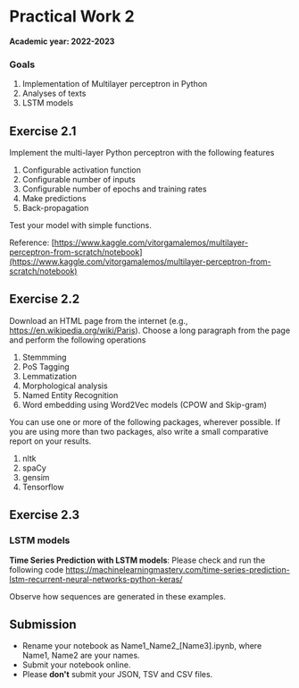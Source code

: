 # Practical Work 2

**Academic year: 2022-2023**


### Goals
1.  Implementation of Multilayer perceptron in Python
2. Analyses of texts
3. LSTM models

## Exercise 2.1
Implement the multi-layer Python perceptron with the following features
1. Configurable activation function
2. Configurable number of inputs 
3. Configurable number of epochs and training rates
4. Make predictions
5. Back-propagation

Test your model with simple functions.

Reference: [https://www.kaggle.com/vitorgamalemos/multilayer-perceptron-from-scratch/notebook](https://www.kaggle.com/vitorgamalemos/multilayer-perceptron-from-scratch/notebook)

## Exercise 2.2

Download an HTML page from the internet (e.g.,
<https://en.wikipedia.org/wiki/Paris>). Choose a long paragraph from the
page and perform the following operations

1.  Stemmming
2.  PoS Tagging
3.  Lemmatization
4.  Morphological analysis
5.  Named Entity Recognition
6.  Word embedding using Word2Vec models (CPOW and Skip-gram)

You can use one or more of the following packages, wherever possible. If
you are using more than two packages, also write a small comparative
report on your results.

1.  nltk
2.  spaCy
3.  gensim
4.  Tensorflow

## Exercise 2.3

### LSTM models

**Time Series Prediction with LSTM models**: Please check and run the
following code
<https://machinelearningmastery.com/time-series-prediction-lstm-recurrent-neural-networks-python-keras/>

Observe how sequences are generated in these examples.

## Submission

-   Rename your notebook as Name1\_Name2\_\[Name3\].ipynb, where Name1,
    Name2 are your names.
-   Submit your notebook online.
-   Please **don\'t** submit your JSON, TSV and CSV files.

